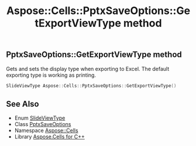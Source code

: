 ﻿---
title: Aspose::Cells::PptxSaveOptions::GetExportViewType method
linktitle: GetExportViewType
second_title: Aspose.Cells for C++ API Reference
description: 'Aspose::Cells::PptxSaveOptions::GetExportViewType method. Gets and sets the display type when exporting to Excel. The default exporting type is working as printing in C++.'
type: docs
weight: 1000
url: /cpp/aspose.cells/pptxsaveoptions/getexportviewtype/
---
## PptxSaveOptions::GetExportViewType method


Gets and sets the display type when exporting to Excel. The default exporting type is working as printing.

```cpp
SlideViewType Aspose::Cells::PptxSaveOptions::GetExportViewType()
```

## See Also

* Enum [SlideViewType](../../../aspose.cells.slides/slideviewtype/)
* Class [PptxSaveOptions](../)
* Namespace [Aspose::Cells](../../)
* Library [Aspose.Cells for C++](../../../)
